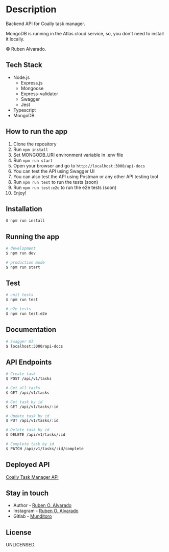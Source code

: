 # Description

Backend API for Coally task manager.

MongoDB is running in the Atlas cloud service, so, you don't need to install it locally.

© Ruben Alvarado.

## Tech Stack
 - Node.js
    - Express.js
    - Mongoose
    - Express-validator
    - Swagger
    - Jest
 - Typescript
 - MongoDB

## How to run the app
1. Clone the repository
2. Run `npm install`
3. Set MONGODB_URI environment variable in .env file
4. Run `npm run start`
5. Open your browser and go to `http://localhost:3000/api-docs`
6. You can test the API using Swagger UI
7. You can also test the API using Postman or any other API testing tool
8. Run `npm run test` to run the tests (soon)
9. Run `npm run test:e2e` to run the e2e tests (soon)
10. Enjoy!

## Installation

```bash
$ npm run install
```

## Running the app

```bash
# development
$ npm run dev

# production mode
$ npm run start
```

## Test

```bash
# unit tests
$ npm run test

# e2e tests
$ npm run test:e2e
```

## Documentation

```bash
# Swagger UI
$ localhost:3000/api-docs

```

## API Endpoints

```bash
# Create task
$ POST /api/v1/tasks

# Get all tasks
$ GET /api/v1/tasks

# Get task by id
$ GET /api/v1/tasks/:id

# Update task by id
$ PUT /api/v1/tasks/:id

# Delete task by id
$ DELETE /api/v1/tasks/:id

# Complete task by id
$ PATCH /api/v1/tasks/:id/complete
```

## Deployed API

[Coally Task Manager API](https://coally-api-production.up.railway.app/api/v1)


## Stay in touch

- Author - [Ruben O. Alvarado](https://github.com/RubenOAlvarado)
- Instagram - [Ruben O. Alvarado](https://www.instagram.com/alvaradorubo/)
- Gitlab - [Munditoro](https://gitlab.com/Munditoro)

## License

UNLICENSED.